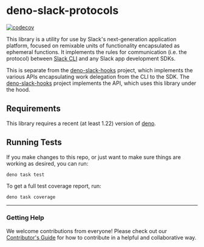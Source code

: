 # deno-slack-protocols

[![codecov](https://codecov.io/gh/slackapi/deno-slack-protocols/graph/badge.svg?token=SR0MMXTQRW)](https://codecov.io/gh/slackapi/deno-slack-protocols)

This library is a utility for use by Slack's next-generation application
platform, focused on remixable units of functionality encapsulated as ephemeral
functions. It implements the rules for communication (i.e. the protocol) between
[Slack CLI][cli] and any Slack app development SDKs.

This is separate from the [deno-slack-hooks][hooks] project, which implements
the various APIs encapsulating work delegation from the CLI to the SDK. The
[deno-slack-hooks][hooks] project implements the API, which uses this library
under the hood.

## Requirements

This library requires a recent (at least 1.22) version of
[deno](https://deno.land).

## Running Tests

If you make changes to this repo, or just want to make sure things are working
as desired, you can run:

    deno task test

To get a full test coverage report, run:

    deno task coverage

---

### Getting Help

We welcome contributions from everyone! Please check out our
[Contributor's Guide](https://github.com/slackapi/deno-slack-protocols/blob/main/.github/CONTRIBUTING.md)
for how to contribute in a helpful and collaborative way.

[cli]: https://github.com/slackapi/slack-cli
[hooks]: https://github.com/slackapi/deno-slack-hooks
